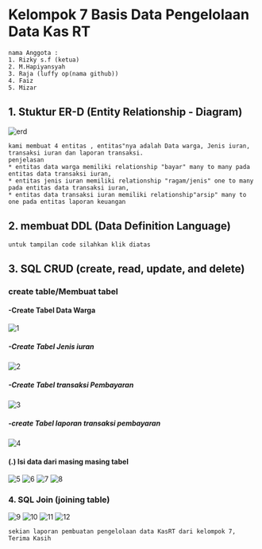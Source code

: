# Kelompok 7 Basis Data Pengelolaan Data Kas RT

```
nama Anggota :
1. Rizky s.f (ketua)
2. M.Hapiyansyah
3. Raja (luffy op(nama github))
4. Faiz 
5. Mizar

```
## 1. Stuktur ER-D (Entity Relationship - Diagram)

![erd](foto/erd.jpg)

```
kami membuat 4 entitas , entitas"nya adalah Data warga, Jenis iuran, transaksi iuran dan laporan transaksi.
penjelasan
* entitas data warga memiliki relationship "bayar" many to many pada entitas data transaksi iuran,
* entitas jenis iuran memiliki relationship "ragam/jenis" one to many pada entitas data transaksi iuran,
* entitas data transaksi iuran memiliki relationship"arsip" many to one pada entitas laporan keuangan 

```
## 2. membuat DDL (Data Definition Language)

```
untuk tampilan code silahkan klik diatas

```
## 3. SQL CRUD (create, read, update, and delete)

### create table/Membuat tabel

#### -Create Tabel Data Warga

![1](foto/1.png)

##### -Create Tabel Jenis iuran

![2](foto/2.png)

##### -Create Tabel transaksi Pembayaran

![3](foto/3.png)

##### -create Tabel laporan transaksi pembayaran

![4](foto/4.png)

#### (.) Isi data dari masing masing tabel


![5](foto/5.png)
![6](foto/6.png)
![7](foto/7.png)
![8](foto/8.png)


### 4. SQL Join (joining table)


![9](foto/9.png)
![10](foto/10.png)
![11](foto/11.png)
![12](foto/12.png)

```
sekian laporan pembuatan pengelolaan data KasRT dari kelompok 7, 
Terima Kasih

```
